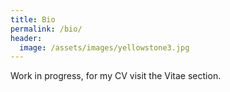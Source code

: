 ```yaml
---
title: Bio
permalink: /bio/
header:
  image: /assets/images/yellowstone3.jpg
---
```


Work in progress, for my CV visit the Vitae section.